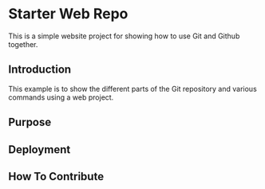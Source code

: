 # Starter Web Repo

This is a simple website project for showing how to use Git and Github together.

## Introduction

This example is to show the different parts of the Git repository and various commands using a web project.

## Purpose

## Deployment

## How To Contribute
